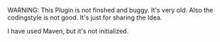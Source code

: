 WARNING: This Plugin is not finshed and buggy. It's very old. Also the codingstyle is not good.
It's just for sharing the Idea.

I have used Maven, but it's not initialized.
